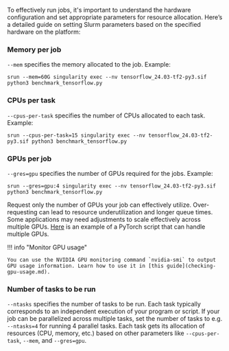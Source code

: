 To effectively run jobs, it's important to understand the hardware configuration and set appropriate parameters for resource allocation. Here’s a detailed guide on setting Slurm parameters based on the specified hardware on the platform:

### Memory per job

`--mem` specifies the memory allocated to the job. Example:

```
srun --mem=60G singularity exec --nv tensorflow_24.03-tf2-py3.sif python3 benchmark_tensorflow.py
```

### CPUs per task


`--cpus-per-task` specifies the number of CPUs allocated to each task. Example:

```
srun --cpus-per-task=15 singularity exec --nv tensorflow_24.03-tf2-py3.sif python3 benchmark_tensorflow.py
```

### GPUs per job


`--gres=gpu` specifies the number of GPUs required for the jobs. Example:

```
srun --gres=gpu:4 singularity exec --nv tensorflow_24.03-tf2-py3.sif python3 benchmark_tensorflow.py
```

Request only the number of GPUs your job can effectively utilize. Over-requesting can lead to resource underutilization and longer queue times. Some applications may need adjustments to scale effectively across multiple GPUs. [Here](multiple-gpus-with-pytorch.md) is an example of a PyTorch script that can handle multiple GPUs. 

!!! info "Monitor GPU usage"

    You can use the NVIDIA GPU monitoring command `nvidia-smi` to output GPU usage information. Learn how to use it in [this guide](checking-gpu-usage.md).

### Number of tasks to be run

`--ntasks` specifies the number of tasks to be run. Each task typically corresponds to an independent execution of your program or script. If your job can be parallelized across multiple tasks, set the number of tasks to e.g. `--ntasks=4` for running 4 parallel tasks. Each task gets its allocation of resources (CPU, memory, etc.) based on other parameters like `--cpus-per-task`, `--mem`, and `--gres=gpu`.
